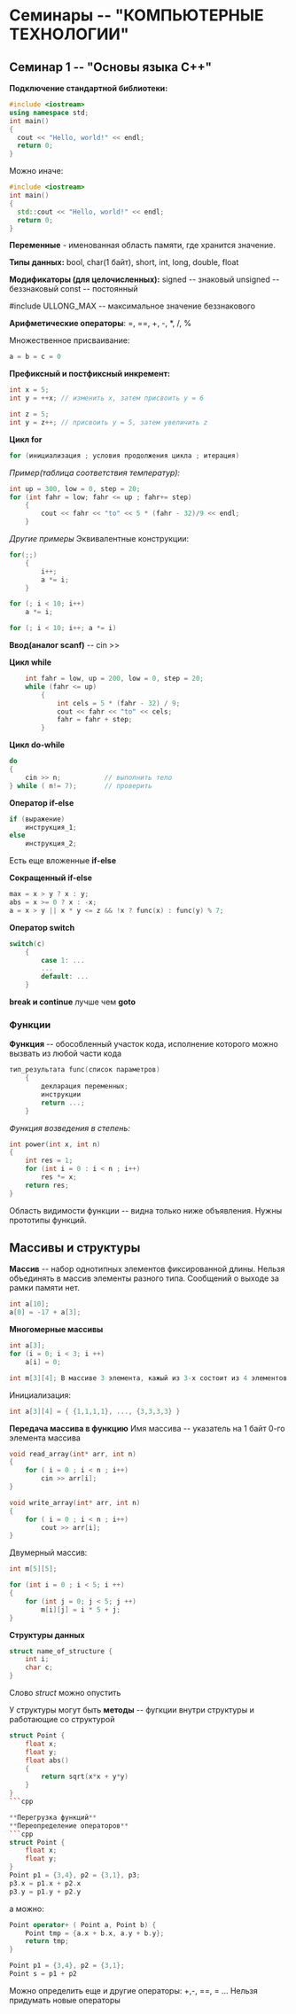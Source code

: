 # Семинары -- "КОМПЬЮТЕРНЫЕ ТЕХНОЛОГИИ"

## Семинар 1 -- "Основы языка C++"

**Подключение стандартной библиотеки:**
```cpp
#include <iostream>
using namespace std;
int main()
{
  cout << "Hello, world!" << endl;
  return 0;
}
```

Можно иначе:
```cpp
#include <iostream>
int main()
{
  std::cout << "Hello, world!" << endl;
  return 0;
}
```

**Переменные** - именованная область памяти, где хранится значение.

**Типы данных:** bool, char(1 байт), short, int, long, double, float

**Модификаторы (для целочисленных):**
signed -- знаковый
unsigned -- беззнаковый
const -- постоянный

#include <limits> ULLONG_MAX -- максимальное значение беззнакового

**Арифметические операторы**: =, ==, +, -, *, /, %

Множественное присваивание:
```cpp
a = b = c = 0
```

**Префиксный и постфиксный инкремент:**
```cpp
int x = 5;
int y = ++x; // изменить x, затем присвоить y = 6
```

```cpp
int z = 5;
int y = z++; // присвоить y = 5, затем увеличить z
```
**Цикл for**
```cpp
for (инициализация ; условия продолжения цикла ; итерация)
```

*Пример(таблица соответствия температур):*
```cpp
int up = 300, low = 0, step = 20;
for (int fahr = low; fahr <= up ; fahr+= step)
    {
        cout << fahr << "to" << 5 * (fahr - 32)/9 << endl;
    }
```
*Другие примеры*
Эквивалентные конструкции:
```cpp
for(;;)
    {
        i++;
        a *= i;
    }
```
```cpp
for (; i < 10; i++)
    a *= i;
```

```cpp
for (; i < 10; i++; a *= i)
```

**Ввод(аналог scanf)** -- cin >>

**Цикл while**
```cpp
    int fahr = low, up = 200, low = 0, step = 20;
    while (fahr <= up)
        {
            int cels = 5 * (fahr - 32) / 9;
            cout << fahr << "to" << cels;
            fahr = fahr + step;
        }
```

**Цикл do-while**
```cpp
do
{
    cin >> n;           // выполнить тело
} while ( n!= 7);       // проверить
```

**Оператор if-else**
```cpp
if (выражение)
    инструкция_1;
else
    инструкция_2;
```

Есть еще вложенные **if-else**

**Сокращенный if-else**
```cpp
max = x > y ? x : y;
abs = x >= 0 ? x : -x;
a = x > y || x * y <= z && !x ? func(x) : func(y) % 7;
 ```

**Оператор switch**
```cpp
switch(c)
    {
        case 1: ...
        ...
        default: ...
    }
```

**break и continue** лучше чем **goto**

### Функции

**Функция** -- обособленный участок кода, исполнение которого можно вызвать из любой части кода

```cpp
тип_результата func(список параметров)
    {
        декларация переменных;
        инструкции
        return ...;
    }
```

*Функция возведения в степень:*
```cpp
int power(int x, int n)
{
    int res = 1;
    for (int i = 0 : i < n ; i++)
        res *= x;
    return res;
}
```

Область видимости функции -- видна только  ниже объявления.
Нужны прототипы функций.

## Массивы и структуры
**Массив** -- набор однотипных элементов фиксированной длины.
Нельзя объединять в массив элементы разного типа.
Сообщений о выходе за рамки памяти нет.
```cpp
int a[10];
a[0] = -17 + a[3];
```

**Многомерные массивы**
```cpp
int a[3];
for (i = 0; i < 3; i ++)
    a[i] = 0;

int m[3][4]; В массиве 3 элемента, кажый из 3-х состоит из 4 элементов.
```
Инициализация:
```cpp
int a[3][4] = { {1,1,1,1}, ..., {3,3,3,3} }
```

**Передача массива в функцию**
Имя массива -- указатель на 1 байт 0-го элемента массива
```cpp
void read_array(int* arr, int n)
{
    for ( i = 0 ; i < n ; i++)
        cin >> arr[i];
}

void write_array(int* arr, int n)
{
    for ( i = 0 ; i < n ; i++)
        cout >> arr[i];
}
```

Двумерный массив:
```cpp
int m[5][5];

for (int i = 0 ; i < 5; i ++)
{
    for (int j = 0; j < 5; j ++)
        m[i][j] = i * 5 + j;
}
```

**Структуры данных**
```cpp
struct name_of_structure {
    int i;
    char c;
}
```

Слово *struct* можно опустить

У структуры могут быть **методы** -- фугкции внутри структуры и работающие со структурой

```cpp
struct Point {
    float x;
    float y;
    float abs()
    {
        return sqrt(x*x + y*y)
    }
}
```cpp

**Перегрузка функций**
**Переопределение операторов**
```cpp
struct Point {
    float x;
    float y;
}
Point p1 = {3,4}, p2 = {3,1}, p3;
p3.x = p1.x + p2.x
p3.y = p1.y + p2.y
```
а можно:
```cpp
Point operator+ ( Point a, Point b) {
    Point tmp = {a.x + b.x, a.y + b.y};
    return tmp;
}

Point p1 = {3,4}, p2 = {3,1};
Point s = p1 + p2
```

Можно определить еще и другие операторы: +,-, ==, = ...
Нельзя придумать новые операторы
